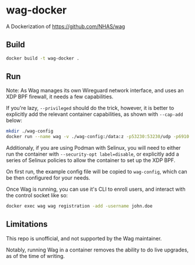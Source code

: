 # wag-docker
A Dockerization of https://github.com/NHAS/wag

## Build

```sh
docker build -t wag-docker .
```

## Run

Note: As Wag manages its own Wireguard network interface, and uses an XDP BPF firewall, it needs a few capabilities.

If you're lazy, `--privileged` should do the trick, however, it is better to explicitly add the relevant container capabilities, as shown with `--cap-add` below:

```sh
mkdir ./wag-config
docker run --name wag -v ./wag-config:/data:z -p53230:53230/udp -p6910:6910/tcp --cap-add=NET_ADMIN,NET_RAW,SYS_ADMIN wag-docker
```

Additionaly, if you are using Podman with Selinux, you will need to either run the container with `--security-opt label=disable`, or explicitly add a series of Selinux policies to allow the container to set up the XDP BPF.


On first run, the example config file will be copied to `wag-config`, which can be then configured for your needs.

Once Wag is running, you can use it's CLI to enroll users, and interact with the control socket like so:

```sh
docker exec wag wag registration -add -username john.doe
```

## Limitations

This repo is unofficial, and not supported by the Wag maintainer.

Notably, running Wag in a container removes the ability to do live upgrades, as of the time of writing.
